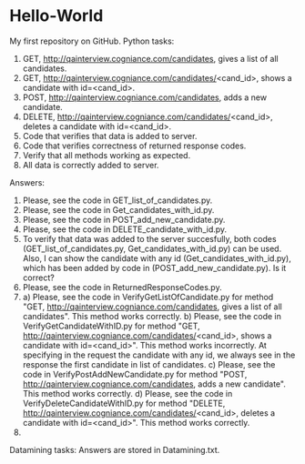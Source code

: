 Hello-World
===========

My first repository on GitHub.
Python tasks:
1) GET, http://qainterview.cogniance.com/candidates, gives a list of all candidates. 
2) GET, http://qainterview.cogniance.com/candidates/<cand_id>, shows a candidate with id=<cand_id>. 
3) POST, http://qainterview.cogniance.com/candidates, adds a new candidate. 
4) DELETE, http://qainterview.cogniance.com/candidates/<cand_id>, deletes a candidate with id=<cand_id>. 
5) Code that verifies that data is added to server.
6) Code that verifies correctness of returned response codes.
7) Verify that all methods working as expected.
8) All data is correctly added to server.

Answers:
1) Please, see the code in GET_list_of_candidates.py.
2) Please, see the code in Get_candidates_with_id.py.
3) Please, see the code in POST_add_new_candidate.py.
4) Please, see the code in DELETE_candidate_with_id.py.
5) To verify that data was added to the server succesfully, both codes (GET_list_of_candidates.py, Get_candidates_with_id.py) can be used. Also, I can show the candidate with any id (Get_candidates_with_id.py), which has been added by code in (POST_add_new_candidate.py). Is it correct?
6) Please, see the code in ReturnedResponseCodes.py.
7) a) Please, see the code in VerifyGetListOfCandidate.py for method "GET, http://qainterview.cogniance.com/candidates, gives a list of all candidates". This method works correctly.
  b) Please, see the code in VerifyGetCandidateWithID.py for method "GET, http://qainterview.cogniance.com/candidates/<cand_id>, shows a candidate with id=<cand_id>". This method works incorrectly. At specifying in the request the candidate with any id, we always see in the response the first candidate in list of candidates.
  c) Please, see the code in VerifyPostAddNewCandidate.py for method "POST, http://qainterview.cogniance.com/candidates, adds a new candidate". This method works correctly.
  d) Please, see the code in VerifyDeleteCandidateWithID.py for method "DELETE, http://qainterview.cogniance.com/candidates/<cand_id>, deletes a candidate with id=<cand_id>". This method works correctly.
8) 

Datamining tasks: 
Answers are stored in Datamining.txt.
